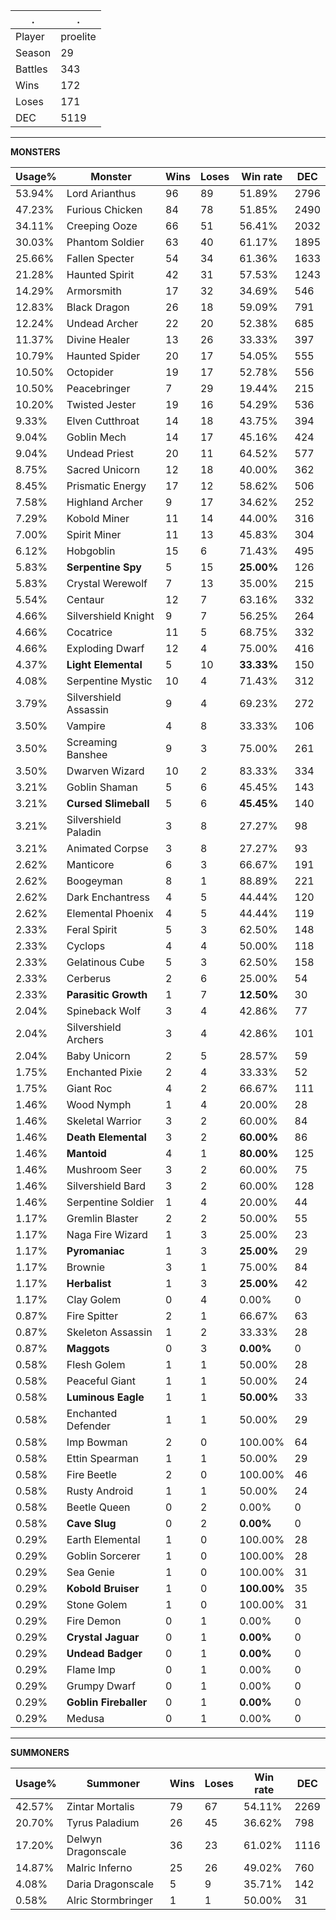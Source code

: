 .|.
|-|-
Player|proelite
Season|29
Battles|343
Wins|172
Loses|171
DEC|5119

---
**MONSTERS**

Usage%|Monster|Wins|Loses|Win rate|DEC|
-|-|-|-|-|-|
53.94%|Lord Arianthus|96|89|51.89%|2796|
47.23%|Furious Chicken|84|78|51.85%|2490|
34.11%|Creeping Ooze|66|51|56.41%|2032|
30.03%|Phantom Soldier|63|40|61.17%|1895|
25.66%|Fallen Specter|54|34|61.36%|1633|
21.28%|Haunted Spirit|42|31|57.53%|1243|
14.29%|Armorsmith|17|32|34.69%|546|
12.83%|Black Dragon|26|18|59.09%|791|
12.24%|Undead Archer|22|20|52.38%|685|
11.37%|Divine Healer|13|26|33.33%|397|
10.79%|Haunted Spider|20|17|54.05%|555|
10.50%|Octopider|19|17|52.78%|556|
10.50%|Peacebringer|7|29|19.44%|215|
10.20%|Twisted Jester|19|16|54.29%|536|
9.33%|Elven Cutthroat|14|18|43.75%|394|
9.04%|Goblin Mech|14|17|45.16%|424|
9.04%|Undead Priest|20|11|64.52%|577|
8.75%|Sacred Unicorn|12|18|40.00%|362|
8.45%|Prismatic Energy|17|12|58.62%|506|
7.58%|Highland Archer|9|17|34.62%|252|
7.29%|Kobold Miner|11|14|44.00%|316|
7.00%|Spirit Miner|11|13|45.83%|304|
6.12%|Hobgoblin|15|6|71.43%|495|
5.83%|**Serpentine Spy**|5|15|**25.00%**|126|
5.83%|Crystal Werewolf|7|13|35.00%|215|
5.54%|Centaur|12|7|63.16%|332|
4.66%|Silvershield Knight|9|7|56.25%|264|
4.66%|Cocatrice|11|5|68.75%|332|
4.66%|Exploding Dwarf|12|4|75.00%|416|
4.37%|**Light Elemental**|5|10|**33.33%**|150|
4.08%|Serpentine Mystic|10|4|71.43%|312|
3.79%|Silvershield Assassin|9|4|69.23%|272|
3.50%|Vampire|4|8|33.33%|106|
3.50%|Screaming Banshee|9|3|75.00%|261|
3.50%|Dwarven Wizard|10|2|83.33%|334|
3.21%|Goblin Shaman|5|6|45.45%|143|
3.21%|**Cursed Slimeball**|5|6|**45.45%**|140|
3.21%|Silvershield Paladin|3|8|27.27%|98|
3.21%|Animated Corpse|3|8|27.27%|93|
2.62%|Manticore|6|3|66.67%|191|
2.62%|Boogeyman|8|1|88.89%|221|
2.62%|Dark Enchantress|4|5|44.44%|120|
2.62%|Elemental Phoenix|4|5|44.44%|119|
2.33%|Feral Spirit|5|3|62.50%|148|
2.33%|Cyclops|4|4|50.00%|118|
2.33%|Gelatinous Cube|5|3|62.50%|158|
2.33%|Cerberus|2|6|25.00%|54|
2.33%|**Parasitic Growth**|1|7|**12.50%**|30|
2.04%|Spineback Wolf|3|4|42.86%|77|
2.04%|Silvershield Archers|3|4|42.86%|101|
2.04%|Baby Unicorn|2|5|28.57%|59|
1.75%|Enchanted Pixie|2|4|33.33%|52|
1.75%|Giant Roc|4|2|66.67%|111|
1.46%|Wood Nymph|1|4|20.00%|28|
1.46%|Skeletal Warrior|3|2|60.00%|84|
1.46%|**Death Elemental**|3|2|**60.00%**|86|
1.46%|**Mantoid**|4|1|**80.00%**|125|
1.46%|Mushroom Seer|3|2|60.00%|75|
1.46%|Silvershield Bard|3|2|60.00%|128|
1.46%|Serpentine Soldier|1|4|20.00%|44|
1.17%|Gremlin Blaster|2|2|50.00%|55|
1.17%|Naga Fire Wizard|1|3|25.00%|23|
1.17%|**Pyromaniac**|1|3|**25.00%**|29|
1.17%|Brownie|3|1|75.00%|84|
1.17%|**Herbalist**|1|3|**25.00%**|42|
1.17%|Clay Golem|0|4|0.00%|0|
0.87%|Fire Spitter|2|1|66.67%|63|
0.87%|Skeleton Assassin|1|2|33.33%|28|
0.87%|**Maggots**|0|3|**0.00%**|0|
0.58%|Flesh Golem|1|1|50.00%|28|
0.58%|Peaceful Giant|1|1|50.00%|24|
0.58%|**Luminous Eagle**|1|1|**50.00%**|33|
0.58%|Enchanted Defender|1|1|50.00%|29|
0.58%|Imp Bowman|2|0|100.00%|64|
0.58%|Ettin Spearman|1|1|50.00%|29|
0.58%|Fire Beetle|2|0|100.00%|46|
0.58%|Rusty Android|1|1|50.00%|24|
0.58%|Beetle Queen|0|2|0.00%|0|
0.58%|**Cave Slug**|0|2|**0.00%**|0|
0.29%|Earth Elemental|1|0|100.00%|28|
0.29%|Goblin Sorcerer|1|0|100.00%|28|
0.29%|Sea Genie|1|0|100.00%|31|
0.29%|**Kobold Bruiser**|1|0|**100.00%**|35|
0.29%|Stone Golem|1|0|100.00%|31|
0.29%|Fire Demon|0|1|0.00%|0|
0.29%|**Crystal Jaguar**|0|1|**0.00%**|0|
0.29%|**Undead Badger**|0|1|**0.00%**|0|
0.29%|Flame Imp|0|1|0.00%|0|
0.29%|Grumpy Dwarf|0|1|0.00%|0|
0.29%|**Goblin Fireballer**|0|1|**0.00%**|0|
0.29%|Medusa|0|1|0.00%|0|

---
**SUMMONERS**

Usage%|Summoner|Wins|Loses|Win rate|DEC|
-|-|-|-|-|-|
42.57%|Zintar Mortalis|79|67|54.11%|2269|
20.70%|Tyrus Paladium|26|45|36.62%|798|
17.20%|Delwyn Dragonscale|36|23|61.02%|1116|
14.87%|Malric Inferno|25|26|49.02%|760|
4.08%|Daria Dragonscale|5|9|35.71%|142|
0.58%|Alric Stormbringer|1|1|50.00%|31|
